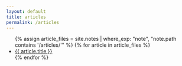 ```yaml
---
layout: default
title: articles
permalink: /articles
---
```



<ul>
  {% assign article_files = site.notes | where_exp: "note", "note.path contains '/articles/'" %}
  {% for article in article_files %}
    <li>
      <a href="{{ site.baseurl }}{{ article.url }}">{{ article.title }}</a>
    </li>
  {% endfor %}
</ul>